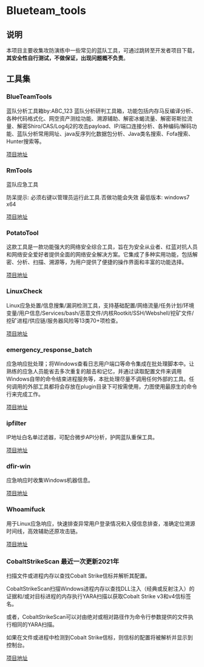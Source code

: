 # Blueteam_tools

## 说明

本项目主要收集攻防演练中一些常见的蓝队工具，可通过跳转至开发者项目下载，**其安全性自行测试，不做保证，出现问题概不负责**。

## 工具集

### BlueTeamTools

蓝队分析工具箱by:ABC_123 蓝队分析研判工具箱，功能包括内存马反编译分析、各种代码格式化、网空资产测绘功能、溯源辅助、解密冰蝎流量、解密哥斯拉流量、解密Shiro/CAS/Log4j2的攻击payload、IP/端口连接分析、各种编码/解码功能、蓝队分析常用网址、java反序列化数据包分析、Java类名搜索、Fofa搜索、Hunter搜索等。

[项目地址](https://github.com/abc123info/BlueTeamTools/)

### RmTools

蓝队应急工具

防呆提示: 必须右键以管理员运行此工具.否做功能会失效
最低版本: windows7 x64

[项目地址](https://github.com/RoomaSec/RmTools)

### PotatoTool

这款工具是一款功能强大的网络安全综合工具，旨在为安全从业者、红蓝对抗人员和网络安全爱好者提供全面的网络安全解决方案。它集成了多种实用功能，包括解密、分析、扫描、溯源等，为用户提供了便捷的操作界面和丰富的功能选择。

[项目地址](https://github.com/HotBoy-java/PotatoTool)

### LinuxCheck

Linux应急处置/信息搜集/漏洞检测工具，支持基础配置/网络流量/任务计划/环境变量/用户信息/Services/bash/恶意文件/内核Rootkit/SSH/Webshell/挖矿文件/挖矿进程/供应链/服务器风险等13类70+项检查。

[项目地址](https://github.com/al0ne/LinuxCheck)


### emergency_response_batch

应急响应批处理；将Windows查看日志用户端口等命令集成在批处理脚本中。让熟练的应急人员能省去多次重复的敲击和记忆，并通过读取配置文件来调用Windows自带的命令结束进程服务等，本批处理尽量不调用任何外部的工具。任何调用的外部工具都将会存放在plugin目录下可按需使用，力图使用最原生的命令行来完成工作。

[项目地址](https://github.com/0xbinibini/emergency_response_batch)

### ipfilter

IP地址白名单过滤器，可配合微步API分析，护网蓝队重保工具。

[项目地址](https://github.com/misaki7in/ipfilter)

### dfir-win

应急响应时收集Windows机器信息。

[项目地址](https://github.com/Alex-null/dfir-win)

### Whoamifuck

用于Linux应急响应，快速排查异常用户登录情况和入侵信息排查，准确定位溯源时间线，高效辅助还原攻击链。

[项目地址](https://github.com/enomothem/Whoamifuck)

### CobaltStrikeScan 最近一次更新2021年

扫描文件或进程内存以查找Cobalt Strike信标并解析其配置。

CobaltStrikeScan扫描Windows进程内存以查找DLL注入（经典或反射注入）的证据和/或对目标进程的内存执行YARA扫描以获取Cobalt Strike v3和v4信标签名。

或者，CobaltStrikeScan可以对由绝对或相对路径作为命令行参数提供的文件执行相同的YARA扫描。

如果在文件或进程中检测到Cobalt Strike信标，则信标的配置将被解析并显示到控制台。

[项目地址](https://github.com/Apr4h/CobaltStrikeScan)
